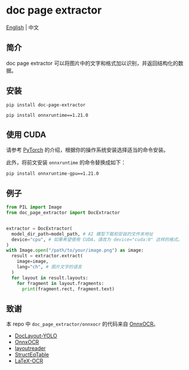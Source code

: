 # doc page extractor

[English](./README.md) | 中文

## 简介

doc page extractor 可以将图片中的文字和格式加以识别，并返回结构化的数据。

## 安装

```shell
pip install doc-page-extractor
```

```shell
pip install onnxruntime==1.21.0
```

## 使用 CUDA

请参考 [PyTorch](https://pytorch.org/get-started/locally/) 的介绍，根据你的操作系统安装选择适当的命令安装。

此外，将前文安装 `onnxruntime` 的命令替换成如下：

```shell
pip install onnxruntime-gpu==1.21.0
```

## 例子

```python
from PIL import Image
from doc_page_extractor import DocExtractor


extractor = DocExtractor(
  model_dir_path=model_path, # AI 模型下载和安装的文件夹地址
  device="cpu", # 如果希望使用 CUDA，请改为 device="cuda:0" 这样的格式。
)
with Image.open("/path/to/your/image.png") as image:
  result = extractor.extract(
    image=image,
    lang="ch", # 图片文字的语言
  )
  for layout in result.layouts:
    for fragment in layout.fragments:
      print(fragment.rect, fragment.text)
```

## 致谢

本 repo 中 `doc_page_extractor/onnxocr` 的代码来自 [OnnxOCR](https://github.com/jingsongliujing/OnnxOCR)。

- [DocLayout-YOLO](https://github.com/opendatalab/DocLayout-YOLO)
- [OnnxOCR](https://github.com/jingsongliujing/OnnxOCR)
- [layoutreader](https://github.com/ppaanngggg/layoutreader)
- [StructEqTable](https://github.com/Alpha-Innovator/StructEqTable-Deploy)
- [LaTeX-OCR](https://github.com/lukas-blecher/LaTeX-OCR)